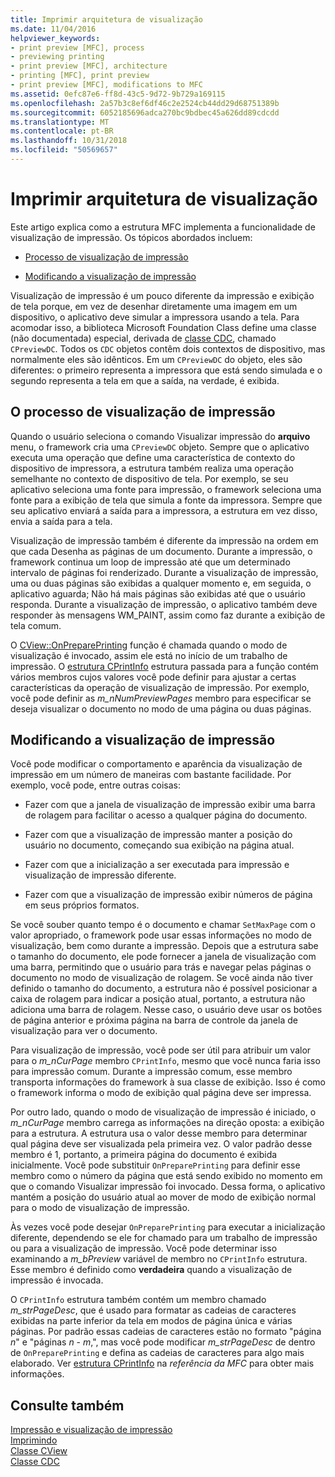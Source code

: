 ```yaml
---
title: Imprimir arquitetura de visualização
ms.date: 11/04/2016
helpviewer_keywords:
- print preview [MFC], process
- previewing printing
- print preview [MFC], architecture
- printing [MFC], print preview
- print preview [MFC], modifications to MFC
ms.assetid: 0efc87e6-ff8d-43c5-9d72-9b729a169115
ms.openlocfilehash: 2a57b3c8ef6df46c2e2524cb44dd29d68751389b
ms.sourcegitcommit: 6052185696adca270bc9bdbec45a626dd89cdcdd
ms.translationtype: MT
ms.contentlocale: pt-BR
ms.lasthandoff: 10/31/2018
ms.locfileid: "50569657"
---
```

# <a name="print-preview-architecture"></a>Imprimir arquitetura de visualização

Este artigo explica como a estrutura MFC implementa a funcionalidade de visualização de impressão. Os tópicos abordados incluem:

- [Processo de visualização de impressão](#_core_the_print_preview_process)

- [Modificando a visualização de impressão](#_core_modifying_print_preview)

Visualização de impressão é um pouco diferente da impressão e exibição de tela porque, em vez de desenhar diretamente uma imagem em um dispositivo, o aplicativo deve simular a impressora usando a tela. Para acomodar isso, a biblioteca Microsoft Foundation Class define uma classe (não documentada) especial, derivada de [classe CDC](../mfc/reference/cdc-class.md), chamado `CPreviewDC`. Todos os `CDC` objetos contêm dois contextos de dispositivo, mas normalmente eles são idênticos. Em um `CPreviewDC` do objeto, eles são diferentes: o primeiro representa a impressora que está sendo simulada e o segundo representa a tela em que a saída, na verdade, é exibida.

##  <a name="_core_the_print_preview_process"></a> O processo de visualização de impressão

Quando o usuário seleciona o comando Visualizar impressão do **arquivo** menu, o framework cria uma `CPreviewDC` objeto. Sempre que o aplicativo executa uma operação que define uma característica de contexto do dispositivo de impressora, a estrutura também realiza uma operação semelhante no contexto de dispositivo de tela. Por exemplo, se seu aplicativo seleciona uma fonte para impressão, o framework seleciona uma fonte para a exibição de tela que simula a fonte da impressora. Sempre que seu aplicativo enviará a saída para a impressora, a estrutura em vez disso, envia a saída para a tela.

Visualização de impressão também é diferente da impressão na ordem em que cada Desenha as páginas de um documento. Durante a impressão, o framework continua um loop de impressão até que um determinado intervalo de páginas foi renderizado. Durante a visualização de impressão, uma ou duas páginas são exibidas a qualquer momento e, em seguida, o aplicativo aguarda; Não há mais páginas são exibidas até que o usuário responda. Durante a visualização de impressão, o aplicativo também deve responder às mensagens WM_PAINT, assim como faz durante a exibição de tela comum.

O [CView::OnPreparePrinting](../mfc/reference/cview-class.md#onprepareprinting) função é chamada quando o modo de visualização é invocado, assim ele está no início de um trabalho de impressão. O [estrutura CPrintInfo](../mfc/reference/cprintinfo-structure.md) estrutura passada para a função contém vários membros cujos valores você pode definir para ajustar a certas características da operação de visualização de impressão. Por exemplo, você pode definir as *m_nNumPreviewPages* membro para especificar se deseja visualizar o documento no modo de uma página ou duas páginas.

##  <a name="_core_modifying_print_preview"></a> Modificando a visualização de impressão

Você pode modificar o comportamento e aparência da visualização de impressão em um número de maneiras com bastante facilidade. Por exemplo, você pode, entre outras coisas:

- Fazer com que a janela de visualização de impressão exibir uma barra de rolagem para facilitar o acesso a qualquer página do documento.

- Fazer com que a visualização de impressão manter a posição do usuário no documento, começando sua exibição na página atual.

- Fazer com que a inicialização a ser executada para impressão e visualização de impressão diferente.

- Fazer com que a visualização de impressão exibir números de página em seus próprios formatos.

Se você souber quanto tempo é o documento e chamar `SetMaxPage` com o valor apropriado, o framework pode usar essas informações no modo de visualização, bem como durante a impressão. Depois que a estrutura sabe o tamanho do documento, ele pode fornecer a janela de visualização com uma barra, permitindo que o usuário para trás e navegar pelas páginas o documento no modo de visualização de rolagem. Se você ainda não tiver definido o tamanho do documento, a estrutura não é possível posicionar a caixa de rolagem para indicar a posição atual, portanto, a estrutura não adiciona uma barra de rolagem. Nesse caso, o usuário deve usar os botões de página anterior e próxima página na barra de controle da janela de visualização para ver o documento.

Para visualização de impressão, você pode ser útil para atribuir um valor para o *m_nCurPage* membro `CPrintInfo`, mesmo que você nunca faria isso para impressão comum. Durante a impressão comum, esse membro transporta informações do framework à sua classe de exibição. Isso é como o framework informa o modo de exibição qual página deve ser impressa.

Por outro lado, quando o modo de visualização de impressão é iniciado, o *m_nCurPage* membro carrega as informações na direção oposta: a exibição para a estrutura. A estrutura usa o valor desse membro para determinar qual página deve ser visualizada pela primeira vez. O valor padrão desse membro é 1, portanto, a primeira página do documento é exibida inicialmente. Você pode substituir `OnPreparePrinting` para definir esse membro como o número da página que está sendo exibido no momento em que o comando Visualizar impressão foi invocado. Dessa forma, o aplicativo mantém a posição do usuário atual ao mover de modo de exibição normal para o modo de visualização de impressão.

Às vezes você pode desejar `OnPreparePrinting` para executar a inicialização diferente, dependendo se ele for chamado para um trabalho de impressão ou para a visualização de impressão. Você pode determinar isso examinando a *m_bPreview* variável de membro no `CPrintInfo` estrutura. Esse membro é definido como **verdadeira** quando a visualização de impressão é invocada.

O `CPrintInfo` estrutura também contém um membro chamado *m_strPageDesc*, que é usado para formatar as cadeias de caracteres exibidas na parte inferior da tela em modos de página única e várias páginas. Por padrão essas cadeias de caracteres estão no formato "página *n*" e "páginas *n* - *m*,", mas você pode modificar *m_strPageDesc* de dentro de `OnPreparePrinting` e defina as cadeias de caracteres para algo mais elaborado. Ver [estrutura CPrintInfo](../mfc/reference/cprintinfo-structure.md) na *referência da MFC* para obter mais informações.

## <a name="see-also"></a>Consulte também

[Impressão e visualização de impressão](../mfc/printing-and-print-preview.md)<br/>
[Imprimindo](../mfc/printing.md)<br/>
[Classe CView](../mfc/reference/cview-class.md)<br/>
[Classe CDC](../mfc/reference/cdc-class.md)
